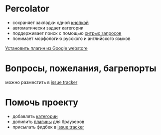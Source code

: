 # Percolator

* сохраняет закладки одной [кнопкой](https://chrome.google.com/webstore/detail/percolator-client/aghgeijikimmbblcablcfinnholopmaj)
* автоматически задает категории
* поддерживает поиск с помощью [хитрых запросов](http://www.elasticsearch.org/guide/en/elasticsearch/reference/current/query-dsl-simple-query-string-query.html#_simple_query_string_syntax)
* понимает морфологию русского и английского языков

[Установить плагин из Google webstore](https://chrome.google.com/webstore/detail/percolator-client/aghgeijikimmbblcablcfinnholopmaj)


# Вопросы, пожелания, багрепорты

можно разместить в [issue tracker][issues]

# Помочь проекту

* добавлять [категории](https://github.com/percolator-io/categories)
* допилить [плагины](https://github.com/percolator-io/chrome-extension) для браузеров
* присылать фидбек в [issue tracker][issues]

[issues]: https://github.com/percolator-io/percolator/issues
